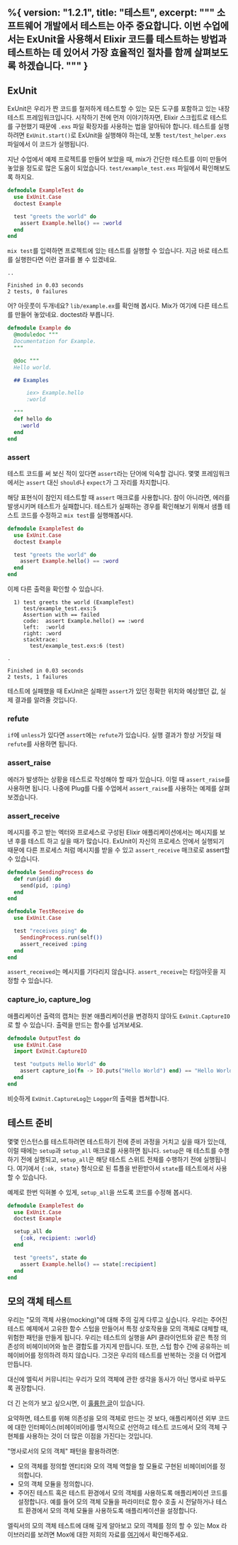 %{
  version: "1.2.1",
  title: "테스트",
  excerpt: """
  소프트웨어 개발에서 테스트는 아주 중요합니다. 이번 수업에서는 ExUnit을 사용해서 Elixir 코드를 테스트하는 방법과 테스트하는 데 있어서 가장 효율적인 절차를 함께 살펴보도록 하겠습니다.
  """
}
---

## ExUnit

ExUnit은 우리가 짠 코드를 철저하게 테스트할 수 있는 모든 도구를 포함하고 있는 내장 테스트 프레임워크입니다. 시작하기 전에 먼저 이야기하자면, Elixir 스크립트로 테스트를 구현했기 때문에 `.exs` 파일 확장자를 사용하는 법을 알아둬야 합니다. 테스트를 실행하려면 `ExUnit.start()`로 ExUnit을 실행해야 하는데, 보통 `test/test_helper.exs` 파일에서 이 코드가 실행됩니다.

지난 수업에서 예제 프로젝트를 만들어 보았을 때, mix가 간단한 테스트를 이미 만들어놓았을 정도로 많은 도움이 되었습니다. `test/example_test.exs` 파일에서 확인해보도록 하지요.

```elixir
defmodule ExampleTest do
  use ExUnit.Case
  doctest Example

  test "greets the world" do
    assert Example.hello() == :world
  end
end
```

`mix test`를 입력하면 프로젝트에 있는 테스트를 실행할 수 있습니다. 지금 바로 테스트를 실행한다면 이런 결과를 볼 수 있겠네요.

```shell
..

Finished in 0.03 seconds
2 tests, 0 failures
```

어? 아웃풋이 두개네요? `lib/example.ex`를 확인해 봅시다. Mix가 여기에 다른 테스트를 만들어 놓았네요. doctest라 부릅니다.

```elixir
defmodule Example do
  @moduledoc """
  Documentation for Example.
  """

  @doc """
  Hello world.

  ## Examples

      iex> Example.hello
      :world

  """
  def hello do
    :world
  end
end
```

### assert

테스트 코드를 써 보신 적이 있다면 `assert`라는 단어에 익숙할 겁니다. 몇몇 프레임워크에서는 `assert` 대신 `should`나 `expect`가 그 자리를 차지합니다.

해당 표현식이 참인지 테스트할 때 `assert` 매크로를 사용합니다. 참이 아니라면, 에러를 발생시키며 테스트가 실패합니다. 테스트가 실패하는 경우를 확인해보기 위해서 샘플 테스트 코드를 수정하고 `mix test`를 실행해봅시다.

```elixir
defmodule ExampleTest do
  use ExUnit.Case
  doctest Example

  test "greets the world" do
    assert Example.hello() == :word
  end
end
```

이제 다른 출력을 확인할 수 있습니다.

```shell
  1) test greets the world (ExampleTest)
     test/example_test.exs:5
     Assertion with == failed
     code:  assert Example.hello() == :word
     left:  :world
     right: :word
     stacktrace:
       test/example_test.exs:6 (test)

.

Finished in 0.03 seconds
2 tests, 1 failures
```

테스트에 실패했을 때 ExUnit은 실패한 `assert`가 있던 정확한 위치와 예상했던 값, 실제 결과를 알려줄 것입니다.

### refute

`if`에 `unless`가 있다면 `assert`에는 `refute`가 있습니다. 실행 결과가 항상 거짓일 때 `refute`를 사용하면 됩니다.

### assert_raise

에러가 발생하는 상황을 테스트로 작성해야 할 때가 있습니다. 이럴 때 `assert_raise`를 사용하면 됩니다. 나중에 Plug를 다룰 수업에서 `assert_raise`를 사용하는 예제를 살펴보겠습니다.

### assert_receive

메시지를 주고 받는 엑터와 프로세스로 구성된 Elixir 애플리케이션에서는 메시지를 보낸 후를 테스트 하고 싶을 때가 많습니다. ExUnit이 자신의 프로세스 안에서 실행되기 때문에 다른 프로세스 처럼 메시지를 받을 수 있고 `assert_receive` 매크로로 assert할 수 있습니다.

```elixir
defmodule SendingProcess do
  def run(pid) do
    send(pid, :ping)
  end
end

defmodule TestReceive do
  use ExUnit.Case

  test "receives ping" do
    SendingProcess.run(self())
    assert_received :ping
  end
end
```

`assert_received`는 메시지를 기다리지 않습니다. `assert_receive`는 타임아웃을 지정할 수 있습니다.

### capture_io, capture_log

애플리케이션 출력의 캡처는 원본 애플리케이션을 변경하지 않아도 `ExUnit.CaptureIO`로 할 수 있습니다. 출력을 만드는 함수를 넘겨보세요.

```elixir
defmodule OutputTest do
  use ExUnit.Case
  import ExUnit.CaptureIO

  test "outputs Hello World" do
    assert capture_io(fn -> IO.puts("Hello World") end) == "Hello World\n"
  end
end
```

비슷하게 `ExUnit.CaptureLog`는 `Logger`의 출력을 켑쳐합니다.

## 테스트 준비

몇몇 인스턴스를 테스트하려면 테스트하기 전에 준비 과정을 거치고 싶을 때가 있는데, 이럴 때에는 `setup`과 `setup_all` 매크로를 사용하면 됩니다. `setup`은 매 테스트를 수행하기 전에 실행되고, `setup_all`은 해당 테스트 스위트 전체를 수행하기 전에 실행됩니다. 여기에서 `{:ok, state}` 형식으로 된 튜플을 반환받아서 `state`를 테스트에서 사용할 수 있습니다.

예제로 한번 익혀볼 수 있게, `setup_all`을 쓰도록 코드를 수정해 봅시다.

```elixir
defmodule ExampleTest do
  use ExUnit.Case
  doctest Example

  setup_all do
    {:ok, recipient: :world}
  end

  test "greets", state do
    assert Example.hello() == state[:recipient]
  end
end
```

## 모의 객체 테스트

우리는 "모의 객체 사용(mocking)"에 대해 주의 깊게 다루고 싶습니다. 우리는 주어진 테스트 예제에서 고유한 함수 스텁을 만들어서 특정 상호작용을 모의 객체로 대체할 때, 위험한 패턴을 만들게 됩니다. 우리는 테스트의 실행을 API 클라이언트와 같은 특정 의존성의 비헤이비어와 높은 결합도를 가지게 만듭니다. 또한, 스텁 함수 간에 공유하는 비헤이비어를 정의하려 하지 않습니다. 그것은 우리의 테스트를 반복하는 것을 더 어렵게 만듭니다.

대신에 엘릭서 커뮤니티는 우리가 모의 객체에 관한 생각을 동사가 아닌 명사로 바꾸도록 권장합니다.

더 긴 논의가 보고 싶으시면, 이 [훌륭한 글](http://blog.plataformatec.com.br/2015/10/mocks-and-explicit-contracts/)이 있습니다.

요약하면, 테스트를 위해 의존성을 모의 객체로 만드는 것 보다, 애플리케이션 외부 코드에 대한 인터페이스(비헤이비어)를 명시적으로 선언하고 테스트 코드에서 모의 객체 구현체를 사용하는 것이 더 많은 이점을 가진다는 것입니다.

"명사로서의 모의 객체" 패턴을 활용하려면:

* 모의 객체를 정의할 엔티티와 모의 객체 역할을 할 모듈로 구현된 비헤이비어를 정의합니다.
* 모의 객체 모듈을 정의합니다.
* 주어진 테스트 혹은 테스트 환경에서 모의 객체를 사용하도록 애플리케이션 코드를 설정합니다. 예를 들어 모의 객체 모듈을 파라미터로 함수 호출 시 전달하거나 테스트 환경에서 모의 객체 모듈을 사용하도록 애플리케이션을 설정합니다.

엘릭서의 모의 객체 테스트에 대해 깊게 알아보고 모의 객체를 정의 할 수 있는 Mox 라이브러리를 보려면 Mox에 대한 저희의 자료를 [여기](/ko/lessons/testing/mox)에서 확인해주세요.